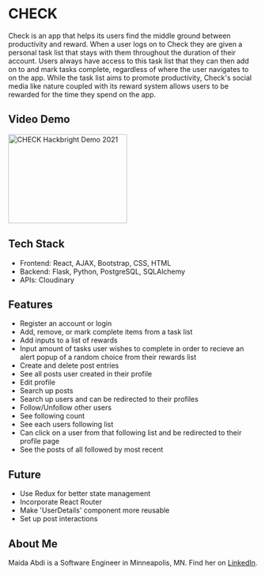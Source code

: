 # CHECK
Check is an app that helps its users find the middle ground between productivity and reward. When a user logs on to Check they are given a personal task list that stays with them throughout the duration of their account. Users always have access to this task list that they can then add on to and mark tasks complete, regardless of where the user navigates to on the app. While the task list aims to promote productivity, Check's social media like nature coupled with its reward system allows users to be rewarded for the time they spend on the app.

## Video Demo
<a href="https://youtu.be/RSL7NiNmC4I
" target="_blank"><img src="https://img.youtube.com/vi/RSL7NiNmC4I/hqdefault.jpg" 
alt="CHECK Hackbright Demo 2021" width="240" height="180" /></a>

## Tech Stack
* Frontend: React, AJAX, Bootstrap, CSS, HTML 
* Backend: Flask, Python, PostgreSQL, SQLAlchemy 
* APIs: Cloudinary 

## Features
* Register an account or login 
* Add, remove, or mark complete items from a task list
* Add inputs to a list of rewards
* Input amount of tasks user wishes to complete in order to recieve an alert popup of a random choice from their rewards list
* Create and delete post entries
* See all posts user created in their profile
* Edit profile
* Search up posts 
* Search up users and can be redirected to their profiles
* Follow/Unfollow other users
* See following count
* See each users following list 
* Can click on a user from that following list and be redirected to their profile page
* See the posts of all followed by most recent

## Future
* Use Redux for better state management 
* Incorporate React Router
* Make 'UserDetails' component more reusable 
* Set up post interactions 

## About Me
Maida Abdi is a Software Engineer in Minneapolis, MN. Find her on [LinkedIn](https://www.linkedin.com/in/maida-abdi-3a8562138/).
